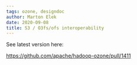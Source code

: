 ```yaml
---
tags: ozone, designdoc
author: Marton Elek
date: 2020-09-08
title: S3 / O3fs/ofs interoperability
---
```



See latest version here:

https://github.com/apache/hadoop-ozone/pull/1411

